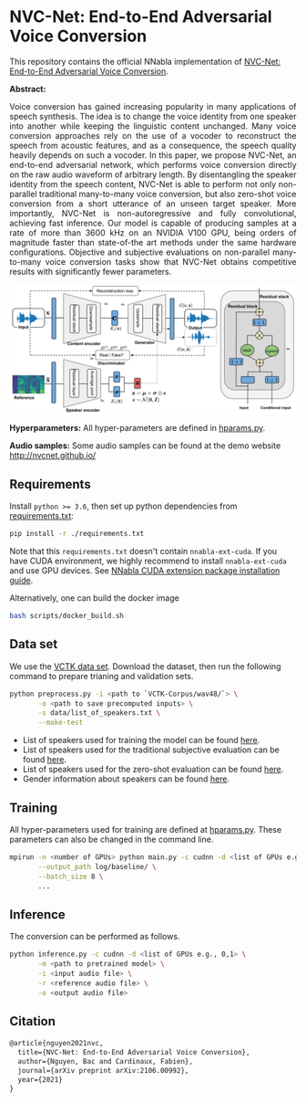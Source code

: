 # NVC-Net: End-to-End Adversarial Voice Conversion

This repository contains the official NNabla implementation of [NVC-Net: End-to-End Adversarial Voice Conversion](https://arxiv.org/pdf/2106.00992.pdf).

**Abstract:** <div style="text-align: justify"> Voice conversion has gained increasing popularity in many applications of speech synthesis. The idea is to change the voice identity from one speaker into another while keeping the linguistic content unchanged. Many voice conversion approaches rely on the use of a vocoder to reconstruct the speech from acoustic features, and as a consequence, the speech quality heavily depends on such a vocoder. In this paper, we propose NVC-Net, an end-to-end adversarial network, which performs voice conversion directly on the raw audio waveform of arbitrary length. By disentangling the speaker identity from the speech content, NVC-Net is able to perform not only non-parallel traditional many-to-many voice conversion, but also zero-shot voice conversion from a short utterance of an unseen target speaker. More importantly, NVC-Net is non-autoregressive and fully convolutional, achieving fast inference. Our model is capable of producing samples at a rate of more than 3600 kHz on an NVIDIA V100 GPU, being orders of magnitude faster than state-of-the art methods under the same hardware configurations. Objective and subjective evaluations on non-parallel many-to-many voice conversion tasks show that NVC-Net obtains competitive results with significantly fewer parameters. </div>


<img align="center" src="resources/image/overview.png" style="width:800px;" />


**Hyperparameters:** All hyper-parameters are defined in [hparams.py](./hparams.py).

**Audio samples:** Some audio samples can be found at the demo website http://nvcnet.github.io/

## Requirements
Install `python >= 3.6`, then set up python dependencies from [requirements.txt](./requirements.txt):

```bash
pip install -r ./requirements.txt
```
Note that this `requirements.txt` doesn't contain `nnabla-ext-cuda`.
If you have CUDA environment, we highly recommend to install `nnabla-ext-cuda` and use GPU devices. See [NNabla CUDA extension package installation guide](https://nnabla.readthedocs.io/en/latest/python/pip_installation_cuda.html).


Alternatively, one can build the docker image
```bash
bash scripts/docker_build.sh
```

## Data set
We use the [VCTK data set](https://datashare.ed.ac.uk/handle/10283/3443). Download the dataset, then run the following command to prepare trianing and validation sets.
```bash
python preprocess.py -i <path to `VCTK-Corpus/wav48/`> \
       -o <path to save precomputed inputs> \
       -s data/list_of_speakers.txt \
       --make-test
```
- List of speakers used for training the model can be found [here](data/list_of_speakers.txt).
- List of speakers used for the traditional subjective evaluation can be found [here](data/list_of_sub.txt).
- List of speakers used for the zero-shot evaluation can be found [here](data/list_of_unseen_speakers.txt).
- Gender information about speakers can be found [here](data/speaker-info.txt).

## Training
All hyper-parameters used for training are defined at [hparams.py](hparams.py). These parameters can also be changed in the command line.
```bash
mpirun -n <number of GPUs> python main.py -c cudnn -d <list of GPUs e.g., 0,1,2,3> \
       --output_path log/baseline/ \
       --batch_size 8 \
       ...
```

## Inference
The conversion can be performed as follows.
```bash
python inference.py -c cudnn -d <list of GPUs e.g., 0,1> \
       -m <path to pretrained model> \
       -i <input audio file> \
       -r <reference audio file> \
       -o <output audio file>
```

## Citation

```
@article{nguyen2021nvc,
  title={NVC-Net: End-to-End Adversarial Voice Conversion},
  author={Nguyen, Bac and Cardinaux, Fabien},
  journal={arXiv preprint arXiv:2106.00992},
  year={2021}
}
```